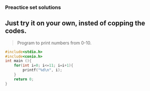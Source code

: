 ### **Preactice set solutions**
## Just try it on your own, insted of copping the codes.

> Program to print numbers from 0-10.

```c
#include<stdio.h>
#include<conio.h>
int main (){
    for(int i=0; i<=11; i=i+1){
        printf("%d\n", i);
    }
    return 0;
}
```
